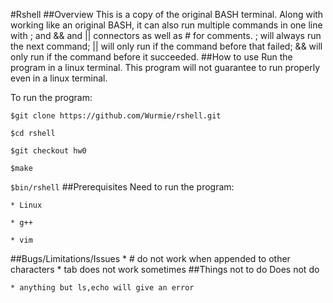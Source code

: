 #Rshell
##Overview
This is a copy of the original BASH terminal. Along with working like an original BASH, it can also run multiple commands in one line with ; and && and || connectors as well as # for comments. ; will always run the next command; || will only run if the command before that failed; && will only run if the command before it succeeded.
##How to use
Run the program in a linux terminal. This program will not guarantee to run properly even in a linux terminal.

To run the program:

``$git clone https://github.com/Wurmie/rshell.git``

``$cd rshell``

``$git checkout hw0``

``$make``

``$bin/rshell``
##Prerequisites
Need to run the program:

	* Linux

	* g++

	* vim

##Bugs/Limitations/Issues
	* # do not work when appended to other characters
	* tab does not work sometimes
##Things not to do
Does not do

	* anything but ls,echo will give an error
